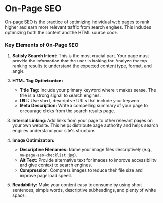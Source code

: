 # On-Page SEO

On-page SEO is the practice of optimizing individual web pages to rank higher and earn more relevant traffic from search engines. This includes optimizing both the content and the HTML source code.

### Key Elements of On-Page SEO

1.  **Satisfy Search Intent:** This is the most crucial part. Your page must provide the information that the user is looking for. Analyze the top-ranking results to understand the expected content type, format, and angle.

2.  **HTML Tag Optimization:**
    - **Title Tag:** Include your primary keyword where it makes sense. The title is a strong signal to search engines.
    - **URL:** Use short, descriptive URLs that include your keyword.
    - **Meta Description:** Write a compelling summary of your page to encourage clicks from the search results page.

3.  **Internal Linking:** Add links from your page to other relevant pages on your own website. This helps distribute page authority and helps search engines understand your site's structure.

4.  **Image Optimization:**
    - **Descriptive Filenames:** Name your image files descriptively (e.g., `on-page-seo-checklist.jpg`).
    - **Alt Text:** Provide alternative text for images to improve accessibility and give context to search engines.
    - **Compression:** Compress images to reduce their file size and improve page load speed.

5.  **Readability:** Make your content easy to consume by using short sentences, simple words, descriptive subheadings, and plenty of white space.